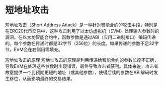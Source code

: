 # 短地址攻击

短地址攻击（Short Address Attack）是一种针对智能合约的攻击手段，特别是在ERC20代币交易中，这种攻击利用了以太坊虚拟机（EVM）处理输入参数时的漏洞。在以太坊智能合约中，函数参数是通过ABI（应用二进制接口）编码传递的。每个参数在传递时都是32字节（256位）的长度。如果传递的参数不足32字节，EVM会在右侧用零填充。

短地址攻击的原理
短地址攻击的原理是利用传递给智能合约的参数长度不正确，导致EVM在处理这些参数时出现错误，最终导致攻击者获利。具体来说，攻击者故意提供一个比预期更短的地址（或其他参数），使得后续的参数在ABI解码时发生移位，从而影响最终的交易结果。